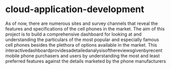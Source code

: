 # cloud-application-development
As of now, there are numerous sites and survey channels that reveal the features and               specifications of the cell phones in the market. The aim of this project is to build a                 comprehensive dashboard for looking at and understanding the particulars of the most            popular and especially famous cell phones besides the plethora of options available in the              market. This interactivedashboardprovidesadetailedanalysisofthereviewsgivenbyrecent              mobile phone purchasers and users by understanding the most and least preferred features against the details marketed by the phone manufacturers
